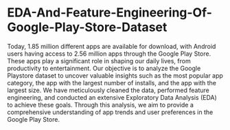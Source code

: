 # EDA-And-Feature-Engineering-Of-Google-Play-Store-Dataset
Today, 1.85 million different apps are available for download, with Android users having access to 2.56 million apps through the Google Play Store. These apps play a significant role in shaping our daily lives, from productivity to entertainment. Our objective is to analyze the Google Playstore dataset to uncover valuable insights such as the most popular app category, the app with the largest number of installs, and the app with the largest size. We have meticulously cleaned the data, performed feature engineering, and conducted an extensive Exploratory Data Analysis (EDA) to achieve these goals. Through this analysis, we aim to provide a comprehensive understanding of app trends and user preferences in the Google Play Store.


